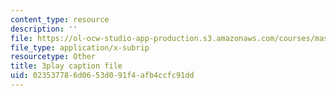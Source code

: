 ```yaml
---
content_type: resource
description: ''
file: https://ol-ocw-studio-app-production.s3.amazonaws.com/courses/mas-s62-cryptocurrency-engineering-and-design-spring-2018/023537786d0653d091f4afb4ccfc91dd_mhQebe1Y4d0.vtt
file_type: application/x-subrip
resourcetype: Other
title: 3play caption file
uid: 02353778-6d06-53d0-91f4-afb4ccfc91dd
---
```

